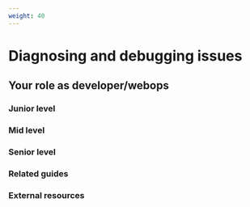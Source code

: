 ```yaml
---
weight: 40
---
```


# Diagnosing and debugging issues

## Your role as developer/webops

### Junior level

### Mid level

### Senior level

### Related guides

### External resources
